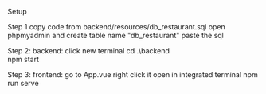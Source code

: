 Setup

Step 1
copy code from backend/resources/db_restaurant.sql
open phpmyadmin and create table name "db_restaurant"
paste the sql

Step 2:
backend:
click new terminal
cd .\backend\
npm start

Step 3:
frontend:
go to App.vue
right click it
open in integrated terminal
npm run serve
